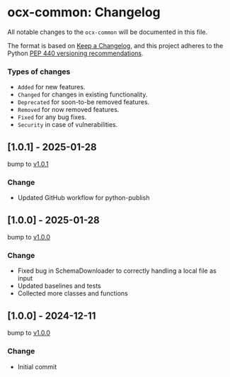 # ocx-common: Changelog

All notable changes to the ``ocx-common`` will be documented in this file.

The format is based on [Keep a Changelog](https://keepachangelog.com/en/1.1.0/),
and this project adheres to the Python [PEP 440 versioning recommendations](https://peps.python.org/pep-0440/).

### Types of changes
* ``Added`` for new features.
* ``Changed`` for changes in existing functionality.
* ``Deprecated`` for soon-to-be removed features.
* ``Removed`` for now removed features.
* ``Fixed`` for any bug fixes.
* ``Security`` in case of vulnerabilities.


## [1.0.1] - 2025-01-28
bump to [v1.0.1](https://github.com/OCXStandard/ocx-common/releases/tag/v1.0.1)

### Change
* Updated GitHub workflow for python-publish


## [1.0.0] - 2025-01-28
bump to [v1.0.0](https://github.com/OCXStandard/ocx-common/releases/tag/v1.0.0)

### Change
* Fixed bug in SchemaDownloader to correctly handling a local file as input
* Updated baselines and tests
* Collected more classes and functions


## [1.0.0] - 2024-12-11
bump to [v1.0.0](https://github.com/OCXStandard/ocx-common/releases/tag/v1.0.0)

### Change
* Initial commit
